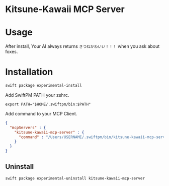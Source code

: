 # Kitsune-Kawaii MCP Server

# Usage

After install, Your AI always returns `きつねかわいい！！！` when you ask about foxes.



# Installation

```bash
swift package experimental-install
```

Add SwiftPM PATH your zshrc.

```
export PATH="$HOME/.swiftpm/bin:$PATH"
```

Add command to your MCP Client.

```json
{
  "mcpServers" : {
    "kitsune-kawaii-mcp-server" : {
      "command" : "/Users/USERNAME/.swiftpm/bin/kitsune-kawaii-mcp-server"
    }
  }
}
```

## Uninstall

```bash
swift package experimental-uninstall kitsune-kawaii-mcp-server
```
